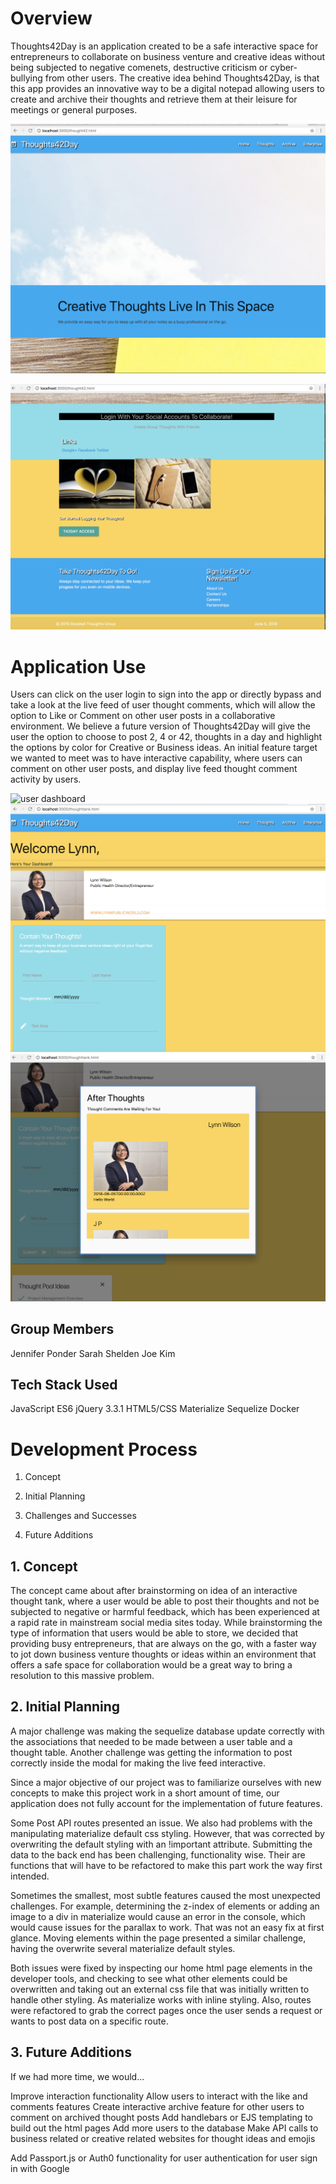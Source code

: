 # Overview

Thoughts42Day is an application created to be a safe interactive space for entrepreneurs to collaborate on business venture and creative ideas without being subjected to negative comenets, destructive criticism or cyber-bullying from other users. The creative idea behind Thoughts42Day, is that this app provides an innovative way to be a digital notepad allowing users to create and archive their thoughts and retrieve them at their leisure for meetings or general purposes.

![home page](public/assets/images/home_page.png)

![footer for home page](public/assets/images/home_page_footer.png)

# Application Use
Users can click on the user login to sign into the app or directly bypass and take a look at the live feed of user thought comments, which will allow the option to Like or Comment on other user posts in a collaborative environment. We believe a future version of Thoughts42Day will give the user the option to choose to post 2, 4 or 42, thoughts in a day and highlight the options by color for Creative or Business ideas. An initial feature target we wanted to meet was to have interactive capability, where users can comment on other user posts, and display live feed thought comment activity by users.

![user dashboard](public/assets/images/user_dashbpard.jpg)
![form](public/assets/images/thought_form.jpg)
![user timeline](public/assets/images/thought_timeline.jpg)

## Group Members
Jennifer Ponder
Sarah Shelden
Joe Kim

## Tech Stack Used

JavaScript ES6
jQuery 3.3.1
HTML5/CSS
Materialize
Sequelize
Docker

# Development Process
1. Concept

2. Initial Planning

3. Challenges and Successes

4. Future Additions

## 1. Concept
The concept came about after brainstorming on idea of an interactive thought tank, where a user would be able to post their thoughts and not be subjected to negative or harmful feedback, which has been experienced at a rapid rate in mainstream social media sites today. While brainstorming the type of information that users would be able to store, we decided that providing busy entrepreneurs, that are always on the go, with a faster way to jot down business venture thoughts or ideas within an environment that offers a safe space for collaboration would be a great way to bring a resolution to this massive problem.

## 2. Initial Planning

A major challenge was making the sequelize database update correctly with the associations that needed to be made between a user table and a thought table.
Another challenge was getting the information to post correctly inside the modal for making the live feed interactive.

Since a major objective of our project was to familiarize ourselves with new concepts to make this project work in a short amount of time, our application does not fully account for the implementation of future features.

Some Post API routes presented an issue. We also had problems with the manipulating materialize default css styling. However, that was corrected by overwriting the default styling with an !important attribute. Submitting the data to the back end has been challenging, functionality wise. Their are functions that will have to be refactored to make this part work the way first intended.

Sometimes the smallest, most subtle features caused the most unexpected challenges. For example, determining the z-index of elements or adding an image to a div in materialize would cause an error in the console, which would cause issues for the parallax to work. That was not an easy fix at first glance. Moving elements within the page presented a similar challenge, having the overwrite several materialize default styles.

Both issues were fixed by inspecting our home html page elements in the developer tools, and checking to see what other elements could be overwritten and taking out an external css file that was initially written to handle other styling. As materialize works with inline styling. Also, routes were refactored to grab the correct pages once the user sends a request or wants to post data on a specific route.

## 3. Future Additions

If we had more time, we would...

Improve interaction functionality 
Allow users to interact with the like and comments features
Create interactive archive feature for other users to comment on archived thought posts
Add handlebars or EJS templating to build out the html pages
Add more users to the database
Make API calls to business related or creative related websites for thought ideas and emojis

Add Passport.js or Auth0 functionality for user authentication for user sign in with Google 
